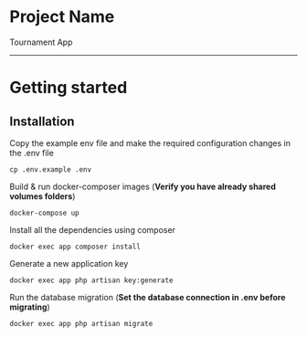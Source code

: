 # Project Name

Tournament App

----------

# Getting started



## Installation

Copy the example env file and make the required configuration changes in the .env file

    cp .env.example .env

Build & run docker-composer images (**Verify you have already shared volumes folders**)

    docker-compose up

Install all the dependencies using composer

    docker exec app composer install

Generate a new application key

    docker exec app php artisan key:generate

Run the database migration (**Set the database connection in .env before migrating**)

    docker exec app php artisan migrate
